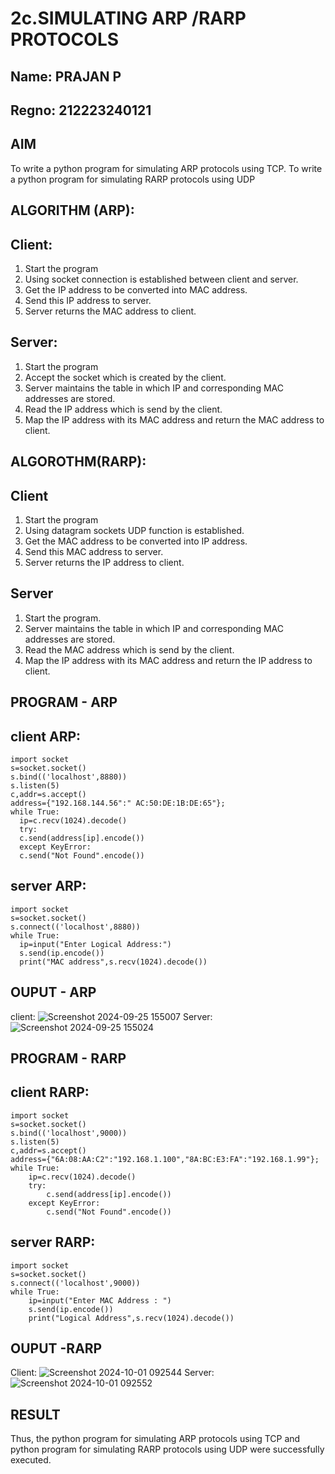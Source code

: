 # 2c.SIMULATING ARP /RARP PROTOCOLS
## Name: PRAJAN P
## Regno: 212223240121
## AIM
To write a python program for simulating ARP protocols using TCP.
To write a python program for simulating RARP protocols using UDP

## ALGORITHM (ARP):
## Client:
1. Start the program
2. Using socket connection is established between client and server.
3. Get the IP address to be converted into MAC address.
4. Send this IP address to server.
5. Server returns the MAC address to client.
## Server:
1. Start the program
2. Accept the socket which is created by the client.
3. Server maintains the table in which IP and corresponding MAC addresses are
stored.
4. Read the IP address which is send by the client.
5. Map the IP address with its MAC address and return the MAC address to client.
## ALGOROTHM(RARP):

## Client
1. Start the program
2. Using datagram sockets UDP function is established.
3. Get the MAC address to be converted into IP address.
4. Send this MAC address to server.
5. Server returns the IP address to client.
## Server
1. Start the program.
2. Server maintains the table in which IP and corresponding MAC addresses are stored.
3. Read the MAC address which is send by the client.
4. Map the IP address with its MAC address and return the IP address to client.
## PROGRAM - ARP
## client ARP:
```
import socket
s=socket.socket()
s.bind(('localhost',8880))
s.listen(5)
c,addr=s.accept()
address={"192.168.144.56":" AC:50:DE:1B:DE:65"};
while True:
  ip=c.recv(1024).decode()
  try:
  c.send(address[ip].encode())
  except KeyError:
  c.send("Not Found".encode())
```
## server ARP:
```
import socket
s=socket.socket()
s.connect(('localhost',8880))
while True:
  ip=input("Enter Logical Address:")
  s.send(ip.encode())
  print("MAC address",s.recv(1024).decode())
```
## OUPUT - ARP
client:
![Screenshot 2024-09-25 155007](https://github.com/user-attachments/assets/2f156b95-99d9-4390-899a-7575f27057d8)
Server:
![Screenshot 2024-09-25 155024](https://github.com/user-attachments/assets/f887e7b4-c3aa-4207-a9e9-ed2581ace64d)

## PROGRAM - RARP
## client RARP:
```
import socket
s=socket.socket()
s.bind(('localhost',9000))
s.listen(5)
c,addr=s.accept()
address={"6A:08:AA:C2":"192.168.1.100","8A:BC:E3:FA":"192.168.1.99"};
while True:
    ip=c.recv(1024).decode()
    try:
        c.send(address[ip].encode())
    except KeyError:
        c.send("Not Found".encode())
```
## server RARP:
```
import socket
s=socket.socket()
s.connect(('localhost',9000))
while True:
    ip=input("Enter MAC Address : ")
    s.send(ip.encode())
    print("Logical Address",s.recv(1024).decode())
```
## OUPUT -RARP
Client:
![Screenshot 2024-10-01 092544](https://github.com/user-attachments/assets/63ea56b4-05ba-43f4-a747-03ae4e50b5cd)
Server:
![Screenshot 2024-10-01 092552](https://github.com/user-attachments/assets/0cee0d14-53b5-4147-9128-04e8f635b0d5)


## RESULT
Thus, the python program for simulating ARP protocols using TCP and python program for simulating RARP protocols using UDP were successfully executed.
